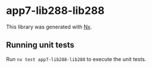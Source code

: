 # app7-lib288-lib288

This library was generated with [Nx](https://nx.dev).

## Running unit tests

Run `nx test app7-lib288-lib288` to execute the unit tests.
